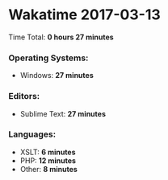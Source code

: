 # Wakatime 2017-03-13

Time Total: **0 hours 27 minutes**

### Operating Systems:
- Windows: **27 minutes** 

### Editors:
- Sublime Text: **27 minutes** 

### Languages:
- XSLT: **6 minutes** 
- PHP: **12 minutes** 
- Other: **8 minutes** 

